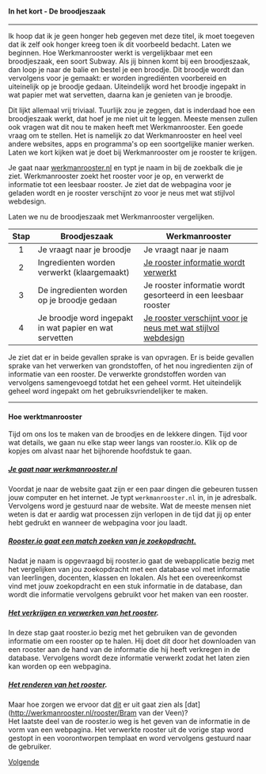 #### In het kort - De broodjeszaak
---
Ik hoop dat ik je geen honger heb gegeven met deze titel, ik moet toegeven dat ik zelf ook honger kreeg toen ik dit voorbeeld bedacht.
Laten we beginnen. Hoe Werkmanrooster werkt is vergelijkbaar met een broodjeszaak, een soort Subway. Als jij binnen komt bij een broodjeszaak, dan loop je naar de balie en bestel je een broodje. Dit broodje wordt dan vervolgens voor je gemaakt: er worden ingrediënten voorbereid en uiteinelijk op je broodje gedaan. Uiteindelijk word het broodje ingepakt in wat papier met wat servetten, daarna kan je genieten van je broodje.

Dit lijkt allemaal vrij triviaal. Tuurlijk zou je zeggen, dat is inderdaad hoe een broodjeszaak werkt, dat hoef je me niet uit te leggen. Meeste mensen zullen ook vragen wat dit nou te maken heeft met Werkmanrooster. Een goede vraag om te stellen. Het is namelijk zo dat Werkmanrooster en heel veel andere websites, apps en programma's op een soortgelijke manier werken. Laten we kort kijken wat je doet bij Werkmanrooster om je rooster te krijgen.

Je gaat naar [werkmanrooster.nl](http://werkmanrooster.nl) en typt je naam in bij de zoekbalk die je ziet. Werkmanrooster zoekt het rooster voor je op, en verwerkt de informatie tot een leesbaar rooster. Je ziet dat de webpagina voor je geladen wordt en je rooster verschijnt zo voor je neus met wat stijlvol webdesign.

Laten we nu de broodjeszaak met Werkmanrooster vergelijken.

| Stap | Broodjeszaak | Werkmanrooster |
| :--: | ------------ | -------------- |
|1| Je vraagt naar je broodje | Je vraagt naar je naam
|2| Ingredienten worden verwerkt (klaargemaakt) | [Je rooster informatie wordt verwerkt](http://werkmanrooster.nl/api/search?name=Bram%20van%20der%20Veen)|
|3| De ingredienten worden op je broodje gedaan| Je rooster informatie wordt gesorteerd in een leesbaar rooster|
|4| Je broodje word ingepakt in wat papier en wat servetten| [Je rooster verschijnt voor je neus met wat stijlvol webdesign](http://werkmanrooster.nl/rooster/Bram%20van%20der%20Veen)|

Je ziet dat er in beide gevallen sprake is van opvragen.
Er is beide gevallen sprake van het verwerken van grondstoffen, of het nou ingredienten zijn of informatie van een rooster.
De verwerkte grondstoffen worden van vervolgens samengevoegd totdat het een geheel vormt.
Het uiteindelijk geheel word ingepakt om het gebruiksvriendelijker te maken.

---

#### Hoe werktmanrooster

Tijd om ons los te maken van de broodjes en de lekkere dingen. Tijd voor wat details, we gaan nu elke stap weer langs van rooster.io. Klik op de kopjes om alvast naar het bijhorende hoofdstuk te gaan.

##### [Je gaat naar werkmanrooster.nl](/intypen)
Voordat je naar de website gaat zijn er een paar dingen die gebeuren tussen jouw computer en het internet. Je typt `werkmanrooster.nl` in, in je adresbalk. Vervolgens word je gestuurd naar de website. Wat de meeste mensen niet weten is dat er aardig wat processen zijn verlopen in de tijd dat jij op enter hebt gedrukt en wanneer de webpagina voor jou laadt.

##### [Rooster.io gaat een match zoeken van je zoekopdracht.](/opzoek)
Nadat je naam is opgevraagd bij rooster.io gaat de webapplicatie bezig met het vergelijken van jou zoekopdracht met een database vol met informatie van leerlingen, docenten, klassen en lokalen. Als het een overeenkomst vind met jouw zoekopdracht en een stuk informatie in de database, dan wordt die informatie vervolgens gebruikt voor het maken van een rooster.

##### [Het verkrijgen en verwerken van het rooster](/verkrijgen).
In deze stap gaat rooster.io bezig met het gebruiken van de gevonden informatie om een rooster op te halen. Hij doet dit door het downloaden van een rooster aan de hand van de informatie die hij heeft verkregen in de database. Vervolgens wordt deze informatie verwerkt zodat het laten zien kan worden op een webpagina.

##### [Het renderen van het rooster](/renderen).
Maar hoe zorgen we ervoor dat [dit](http://werkmanrooster.nl/api/schedule?name=Bram%20van%20der%20veen) er uit gaat zien als [dat](http://werkmanrooster.nl/rooster/Bram van der Veen)?  
Het laatste deel van de rooster.io weg is het geven van de informatie in de vorm van een webpagina. Het verwerkte rooster uit de vorige stap word gestopt in een voorontworpen templaat en word vervolgens gestuurd naar de gebruiker.

[Volgende](/intypen)
